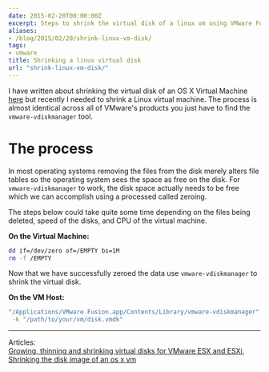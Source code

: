 ```yaml
---
date: 2015-02-20T00:00:00Z
excerpt: Steps to shrink the virtual disk of a linux vm using VMware Fusion.
aliases:
- /blog/2015/02/20/shrink-linux-vm-disk/
tags:
- vmware
title: Shrinking a linux virtual disk
url: "shrink-linux-vm-disk/"
---
```


I have written about shrinking the virtual disk of an OS X Virtual Machine [here](/blog/2014/04/01/shrinking-the-disk-image-of-an-os-x-vm/) but recently I needed to shrink a Linux virtual machine. The process is almost identical across all of VMware's products you just have to find the ``vmware-vdiskmanager`` tool.

# The process

In most operating systems removing the files from the disk merely alters file tables so the operating system sees the space as free on the disk. For ``vmware-vdiskmanager`` to work, the disk space actually needs to be free which we can accomplish using a processed called zeroing.

The steps below could take quite some time depending on the files being deleted, speed of the disks, and CPU of the virtual machine.

__On the Virtual Machine:__
```bash
dd if=/dev/zero of=/EMPTY bs=1M
rm -f /EMPTY
```

Now that we have successfully zeroed the data use ``vmware-vdiskmanager`` to shrink the virtual disk.

__On the VM Host:__
```bash
"/Applications/VMware Fusion.app/Contents/Library/vmware-vdiskmanager" \
 -k "/path/to/your/vm/disk.vmdk"
```

---

Articles:  
[Growing, thinning and shrinking virtual disks for VMware ESX and ESXi](http://kb.vmware.com/selfservice/microsites/search.do?language=en_US&cmd=displayKC&externalId=1002019),  
[Shrinking the disk image of an os x vm](/blog/2014/04/01/shrinking-the-disk-image-of-an-os-x-vm/)
